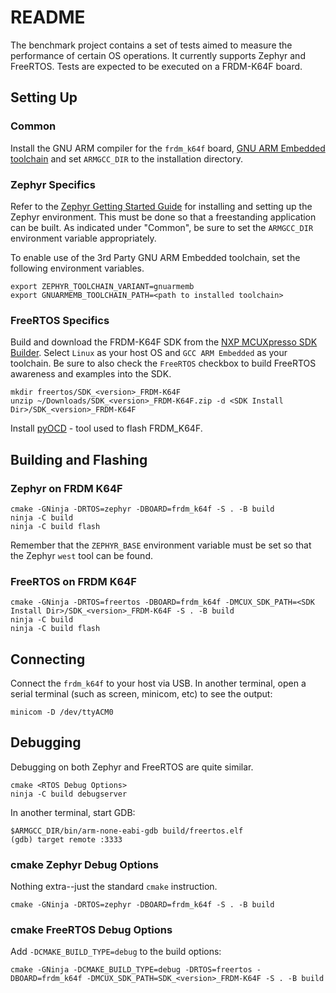 # README

The benchmark project contains a set of tests aimed to measure the
performance of certain OS operations. It currently supports Zephyr
and FreeRTOS. Tests are expected to be executed on a
FRDM-K64F board.

## Setting Up

### Common

Install the GNU ARM compiler for the `frdm_k64f` board,
[GNU ARM Embedded toolchain](https://developer.arm.com/tools-and-software/open-source-software/developer-tools/gnu-toolchain/gnu-rm)
and set `ARMGCC_DIR` to the installation directory.

### Zephyr Specifics

Refer to the [Zephyr Getting Started Guide](https://docs.zephyrproject.org/latest/getting_started/index.html)
for installing and setting up the Zephyr environment. This must be done so that
a freestanding application can be built. As indicated under "Common", be sure
to set the `ARMGCC_DIR` environment variable appropriately.

To enable use of the 3rd Party GNU ARM Embedded toolchain, set the following
environment variables.

```
export ZEPHYR_TOOLCHAIN_VARIANT=gnuarmemb
export GNUARMEMB_TOOLCHAIN_PATH=<path to installed toolchain>
```

### FreeRTOS Specifics

Build and download the FRDM-K64F SDK from the [NXP MCUXpresso SDK Builder](https://mcuxpresso.nxp.com/en/welcome).
Select `Linux` as your host OS and `GCC ARM Embedded` as your toolchain.
Be sure to also check the `FreeRTOS` checkbox to build FreeRTOS
awareness and examples into the SDK.

```
mkdir freertos/SDK_<version>_FRDM-K64F
unzip ~/Downloads/SDK_<version>_FRDM-K64F.zip -d <SDK Install Dir>/SDK_<version>_FRDM-K64F
```

Install [pyOCD](https://github.com/pyocd/pyOCD) - tool used to flash FRDM_K64F.

## Building and Flashing

### Zephyr on FRDM K64F

```
cmake -GNinja -DRTOS=zephyr -DBOARD=frdm_k64f -S . -B build
ninja -C build
ninja -C build flash
```

Remember that the `ZEPHYR_BASE` environment variable must be set so that the
Zephyr `west` tool can be found.

### FreeRTOS on FRDM K64F

```
cmake -GNinja -DRTOS=freertos -DBOARD=frdm_k64f -DMCUX_SDK_PATH=<SDK Install Dir>/SDK_<version>_FRDM-K64F -S . -B build
ninja -C build
ninja -C build flash
```

## Connecting

Connect the `frdm_k64f` to your host via USB. In another terminal, open
a serial terminal (such as screen, minicom, etc) to see the output:

```
minicom -D /dev/ttyACM0
```

## Debugging

Debugging on both Zephyr and FreeRTOS are quite similar.

```
cmake <RTOS Debug Options>
ninja -C build debugserver
```

In another terminal, start GDB:

```
$ARMGCC_DIR/bin/arm-none-eabi-gdb build/freertos.elf
(gdb) target remote :3333
```

### cmake Zephyr Debug Options

Nothing extra--just the standard `cmake` instruction.

```
cmake -GNinja -DRTOS=zephyr -DBOARD=frdm_k64f -S . -B build
```

### cmake FreeRTOS Debug Options

Add `-DCMAKE_BUILD_TYPE=debug` to the build options:

```
cmake -GNinja -DCMAKE_BUILD_TYPE=debug -DRTOS=freertos -DBOARD=frdm_k64f -DMCUX_SDK_PATH=SDK_<version>_FRDM-K64F -S . -B build
```
